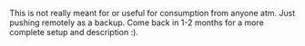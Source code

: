 
This is not really meant for or useful for consumption from anyone atm. Just pushing remotely as a backup. Come back in 1-2 months for a more complete setup and description :).